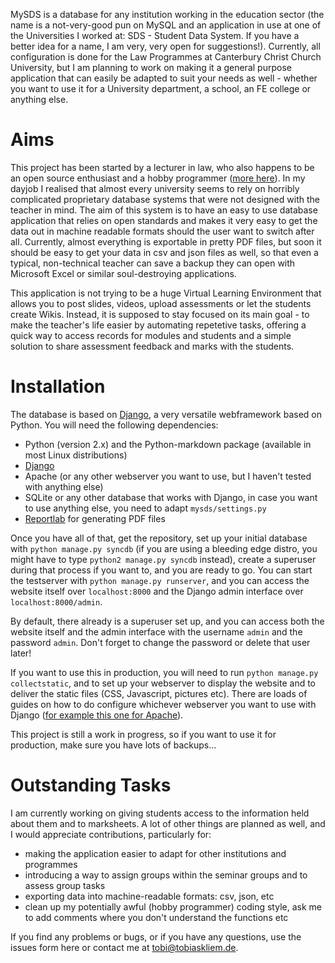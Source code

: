 MySDS is a database for any institution working in the education sector (the name is a not-very-good pun on MySQL and an application in use at one of the Universities I worked at: SDS - Student Data System. If you have a better idea for a name, I am very, very open for suggestions!). Currently, all configuration is done for the Law Programmes at Canterbury Christ Church University, but I am planning to work on making it a general purpose application that can easily be adapted to suit your needs as well - whether you want to use it for a University department, a school, an FE college or anything else.

# Aims

This project has been started by a lecturer in law, who also happens to be an open source enthusiast and a hobby programmer ([more here](http://www.tobiaskliem.de)). In my dayjob I realised that almost every university seems to rely on horribly complicated proprietary database systems that were not designed with the teacher in mind. The aim of this system is to have an easy to use database application that relies on open standards and makes it very easy to get the data out in machine readable formats should the user want to switch after all. Currently, almost everything is exportable in pretty PDF files, but soon it should be easy to get your data in csv and json files as well, so that even a typical, non-technical teacher can save a backup they can open with Microsoft Excel or similar soul-destroying applications.

This application is not trying to be a huge Virtual Learning Environment that allows you to post slides, videos, upload assessments or let the students create Wikis. Instead, it is supposed to stay focused on its main goal - to make the teacher's life easier by automating repetetive tasks, offering a quick way to access records for modules and students and a simple solution to share assessment feedback and marks with the students.

# Installation

The database is based on [Django](http://www.djangoproject.org), a very versatile webframework based on Python. You will need the following dependencies:

* Python (version 2.x) and the Python-markdown package (available in most Linux distributions)
* [Django](http://www.djangoproject.org)
* Apache (or any other webserver you want to use, but I haven't tested with anything else)
* SQLite or any other database that works with Django, in case you want to use anything else, you need to adapt `mysds/settings.py`
* [Reportlab](http://www.reportlab.com/software/opensource/) for generating PDF files

Once you have all of that, get the repository, set up your initial database with `python manage.py syncdb` (if you are using a bleeding edge distro, you might have to type `python2 manage.py syncdb` instead), create a superuser during that process if you want to, and you are ready to go. You can start the testserver with `python manage.py runserver`, and you can access the website itself over `localhost:8000` and the Django admin interface over `localhost:8000/admin`.

By default, there already is a superuser set up, and you can access both the website itself and the admin interface with the username `admin` and the password `admin`. Don't forget to change the password or delete that user later!

If you want to use this in production, you will need to run `python manage.py collectstatic`, and to set up your webserver to display the website and to deliver the static files (CSS, Javascript, pictures etc). There are loads of guides on how to do configure whichever webserver you want to use with Django ([for example this one for Apache](https://docs.djangoproject.com/en/1.5/howto/deployment/wsgi/modwsgi/)).

This project is still a work in progress, so if you want to use it for production, make sure you have lots of backups...

# Outstanding Tasks

I am currently working on giving students access to the information held about them and to marksheets. A lot of other things are planned as well, and I would appreciate contributions, particularly for:

* making the application easier to adapt for other institutions and programmes
* introducing a way to assign groups within the seminar groups and to assess group tasks
* exporting data into machine-readable formats: csv, json, etc
* clean up my potentially awful (hobby programmer) coding style, ask me to add comments where you don't understand the functions etc

If you find any problems or bugs, or if you have any questions, use the issues form here or contact me at [tobi@tobiaskliem.de](mailto:tobi@tobiaskliem.de?subject=Mysds).
